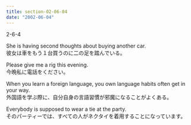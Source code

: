 ```yaml
---
title: section-02-06-04
date: "2002-06-04"
---
```


2-6-4

<!-- end -->

She is having second thoughts about buying another car.  
彼女は車をもう１台買うのに二の足を踏んでいる。  

Please give me a rig this evening.  
今晩私に電話をください。  

When you learn a foreign language, you own language habits often get in your way.  
外国語を学ぶ際に、自分自身の言語習慣が邪魔になることがよくある。  

Everybody is supposed to wear a tie at the party.  
そのパーティーでは、すべての人がネクタイを着用することになっています。  


